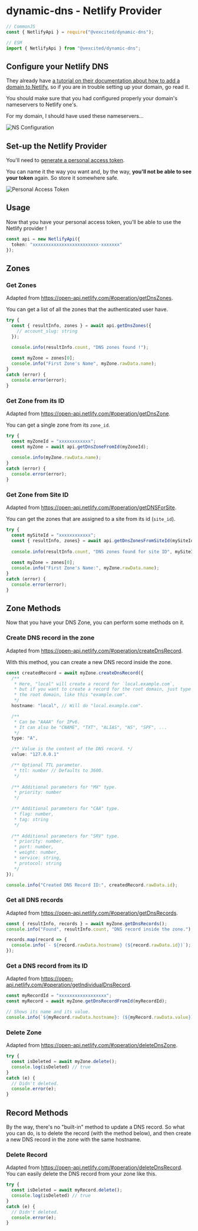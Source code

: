 # dynamic-dns - Netlify Provider

```typescript
// CommonJS
const { NetlifyApi } = require("@vexcited/dynamic-dns");

// ESM
import { NetlifyApi } from "@vexcited/dynamic-dns";
```

## Configure your Netlify DNS

They already have [a tutorial on their documentation about how to add a domain to Netlify](https://docs.netlify.com/domains-https/netlify-dns/), so if you are in trouble setting up your domain, go read it.

You should make sure that you had configured properly your domain's nameservers to Netlify one's.

For my domain, I should have used these nameservers...

![NS Configuration](./assets/netlify-1.png)

## Set-up the Netlify Provider

You'll need to [generate a personal access token](https://app.netlify.com/user/applications#personal-access-tokens).

You can name it the way you want and, by the way, **you'll not be able to see your token** again. So store it somewhere safe.

![Personal Access Token](./assets/netlify-2.png)

## Usage

Now that you have your personal access token, you'll be able to use the Netlify provider !

```typescript
const api = new NetlifyApi({
  token: "xxxxxxxxxxxxxxxxxxxxxxxxx-xxxxxxx"
});
```

## Zones

### Get Zones

Adapted from <https://open-api.netlify.com/#operation/getDnsZones>.

You can get a list of all the zones that the authenticated user have.

```typescript
try {
  const { resultInfo, zones } = await api.getDnsZones({
    // account_slug: string
  });

  console.info(resultInfo.count, "DNS zones found !");
  
  const myZone = zones[0];
  console.info("First Zone's Name", myZone.rawData.name);
}
catch (error) {
  console.error(error);
}
```

### Get Zone from its ID

Adapted from <https://open-api.netlify.com/#operation/getDnsZone>.

You can get a single zone from its `zone_id`.

```typescript
try {
  const myZoneId = "xxxxxxxxxxxx";
  const myZone = await api.getDnsZoneFromId(myZoneId);
  
  console.info(myZone.rawData.name);
}
catch (error) {
  console.error(error);
}
```

### Get Zone from Site ID

Adapted from <https://open-api.netlify.com/#operation/getDNSForSite>.

You can get the zones that are assigned to a site from its id (`site_id`).

```typescript
try {
  const mySiteId = "xxxxxxxxxxxx";
  const { resultInfo, zones} = await api.getDnsZonesFromSiteId(mySiteId);
  
  console.info(resultInfo.count, "DNS zones found for site ID", mySiteId, "!");
  
  const myZone = zones[0];
  console.info("First Zone's Name:", myZone.rawData.name);
}
catch (error) {
  console.error(error);
}
```

## Zone Methods

Now that you have your DNS Zone, you can perform some methods on it.

### Create DNS record in the zone

Adapted from <https://open-api.netlify.com/#operation/createDnsRecord>.

With this method, you can create a new DNS record inside the zone.

```typescript
const createdRecord = await myZone.createDnsRecord({
  /**
   * Here, "local" will create a record for `local.example.com`,
   * but if you want to create a record for the root domain, just type
   * the root domain, like this "example.com".
   */
  hostname: "local", // Will do "local.example.com".

  /**
   * Can be "AAAA" for IPv6.
   * It can also be "CNAME", "TXT", "ALIAS", "NS", "SPF", ...
   */
  type: "A", 

  /** Value is the content of the DNS record. */
  value: "127.0.0.1"

  /** Optional TTL parameter.
   * ttl: number // Defaults to 3600.
   */
  
  /** Additional parameters for "MX" type.
   * priority: number
   */

  /** Additional parameters for "CAA" type.
   * flag: number,
   * tag: string
   */
  
  /** Additional parameters for "SRV" type.
   * priority: number,
   * port: number,
   * weight: number,
   * service: string,
   * protocol: string
   */
});

console.info("Created DNS Record ID:", createdRecord.rawData.id);
```

### Get all DNS records

Adapted from <https://open-api.netlify.com/#operation/getDnsRecords>.

```typescript
const { resultInfo, records } = await myZone.getDnsRecords();
console.info("Found", resultInfo.count, "DNS record inside the zone.");

records.map(record => {
  console.info(`- ${record.rawData.hostname} (${record.rawData.id})`);
});
```

### Get a DNS record from its ID

Adapted from <https://open-api.netlify.com/#operation/getIndividualDnsRecord>.

```typescript
const myRecordId = "xxxxxxxxxxxxxxxxxx";
const myRecord = await myZone.getDnsRecordFromId(myRecordId);

// Shows its name and its value.
console.info(`${myRecord.rawData.hostname}: (${myRecord.rawData.value})`);
```

### Delete Zone

Adapted from <https://open-api.netlify.com/#operation/deleteDnsZone>.

```typescript
try {
  const isDeleted = await myZone.delete();
  console.log(isDeleted) // true
}
catch (e) {
  // Didn't deleted.
  console.error(e);
}
```

## Record Methods

By the way, there's no "built-in" method to update a DNS record.
So what you can do, is to delete the record (with the method below), and then create a new DNS record in the zone with the same hostname.

### Delete Record

Adapted from <https://open-api.netlify.com/#operation/deleteDnsRecord>.
You can easily delete the DNS record from your zone like this.

```typescript
try {
  const isDeleted = await myRecord.delete();
  console.log(isDeleted) // true
}
catch (e) {
  // Didn't deleted.
  console.error(e);
}
```
